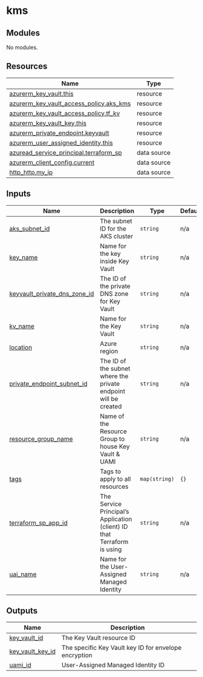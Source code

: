 # kms

<!-- BEGIN_TF_DOCS -->
## Modules

No modules.
## Resources

| Name | Type |
|------|------|
| [azurerm_key_vault.this](https://registry.terraform.io/providers/hashicorp/azurerm/latest/docs/resources/key_vault) | resource |
| [azurerm_key_vault_access_policy.aks_kms](https://registry.terraform.io/providers/hashicorp/azurerm/latest/docs/resources/key_vault_access_policy) | resource |
| [azurerm_key_vault_access_policy.tf_kv](https://registry.terraform.io/providers/hashicorp/azurerm/latest/docs/resources/key_vault_access_policy) | resource |
| [azurerm_key_vault_key.this](https://registry.terraform.io/providers/hashicorp/azurerm/latest/docs/resources/key_vault_key) | resource |
| [azurerm_private_endpoint.keyvault](https://registry.terraform.io/providers/hashicorp/azurerm/latest/docs/resources/private_endpoint) | resource |
| [azurerm_user_assigned_identity.this](https://registry.terraform.io/providers/hashicorp/azurerm/latest/docs/resources/user_assigned_identity) | resource |
| [azuread_service_principal.terraform_sp](https://registry.terraform.io/providers/hashicorp/azuread/latest/docs/data-sources/service_principal) | data source |
| [azurerm_client_config.current](https://registry.terraform.io/providers/hashicorp/azurerm/latest/docs/data-sources/client_config) | data source |
| [http_http.my_ip](https://registry.terraform.io/providers/hashicorp/http/latest/docs/data-sources/http) | data source |
## Inputs

| Name | Description | Type | Default | Required |
|------|-------------|------|---------|:--------:|
| <a name="input_aks_subnet_id"></a> [aks\_subnet\_id](#input\_aks\_subnet\_id) | The subnet ID for the AKS cluster | `string` | n/a | yes |
| <a name="input_key_name"></a> [key\_name](#input\_key\_name) | Name for the key inside Key Vault | `string` | n/a | yes |
| <a name="input_keyvault_private_dns_zone_id"></a> [keyvault\_private\_dns\_zone\_id](#input\_keyvault\_private\_dns\_zone\_id) | The ID of the private DNS zone for Key Vault | `string` | n/a | yes |
| <a name="input_kv_name"></a> [kv\_name](#input\_kv\_name) | Name for the Key Vault | `string` | n/a | yes |
| <a name="input_location"></a> [location](#input\_location) | Azure region | `string` | n/a | yes |
| <a name="input_private_endpoint_subnet_id"></a> [private\_endpoint\_subnet\_id](#input\_private\_endpoint\_subnet\_id) | The ID of the subnet where the private endpoint will be created | `string` | n/a | yes |
| <a name="input_resource_group_name"></a> [resource\_group\_name](#input\_resource\_group\_name) | Name of the Resource Group to house Key Vault & UAMI | `string` | n/a | yes |
| <a name="input_tags"></a> [tags](#input\_tags) | Tags to apply to all resources | `map(string)` | `{}` | no |
| <a name="input_terraform_sp_app_id"></a> [terraform\_sp\_app\_id](#input\_terraform\_sp\_app\_id) | The Service Principal’s Application (client) ID that Terraform is using | `string` | n/a | yes |
| <a name="input_uai_name"></a> [uai\_name](#input\_uai\_name) | Name for the User-Assigned Managed Identity | `string` | n/a | yes |
## Outputs

| Name | Description |
|------|-------------|
| <a name="output_key_vault_id"></a> [key\_vault\_id](#output\_key\_vault\_id) | The Key Vault resource ID |
| <a name="output_key_vault_key_id"></a> [key\_vault\_key\_id](#output\_key\_vault\_key\_id) | The specific Key Vault key ID for envelope encryption |
| <a name="output_uami_id"></a> [uami\_id](#output\_uami\_id) | User-Assigned Managed Identity ID |
<!-- END_TF_DOCS -->
